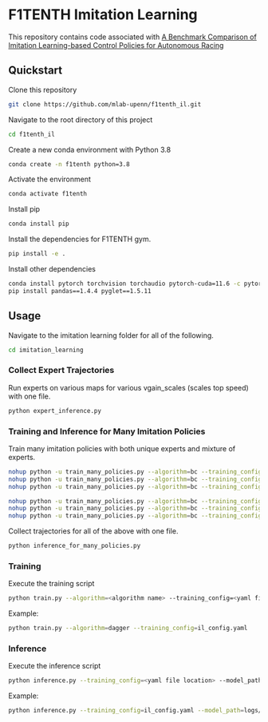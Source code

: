 # F1TENTH Imitation Learning

This repository contains code associated with [A Benchmark Comparison of Imitation Learning-based Control Policies for Autonomous Racing
](https://arxiv.org/abs/2209.15073)

## Quickstart
Clone this repository
```bash
git clone https://github.com/mlab-upenn/f1tenth_il.git
```

Navigate to the root directory of this project
```bash
cd f1tenth_il
```

Create a new conda environment with Python 3.8
```bash
conda create -n f1tenth python=3.8
```

Activate the environment
```bash
conda activate f1tenth
```

Install pip
```bash
conda install pip  
```

Install the dependencies for F1TENTH gym.
```bash
pip install -e .
```

Install other dependencies
```bash
conda install pytorch torchvision torchaudio pytorch-cuda=11.6 -c pytorch -c nvidia
pip install pandas==1.4.4 pyglet==1.5.11
```

## Usage
Navigate to the imitation learning folder for all of the following.
```bash
cd imitation_learning
```

### Collect Expert Trajectories
Run experts on various maps for various vgain_scales (scales top speed) with one file.
```bash
python expert_inference.py 
```

### Training and Inference for Many Imitation Policies
Train many imitation policies with both unique experts and mixture of experts.
```bash
nohup python -u train_many_policies.py --algorithm=bc --training_config=configs/mixed_seed_0.yaml > logs/mixed_seed_0.out &
nohup python -u train_many_policies.py --algorithm=bc --training_config=configs/mixed_seed_1.yaml > logs/mixed_seed_1.out &
nohup python -u train_many_policies.py --algorithm=bc --training_config=configs/mixed_seed_2.yaml > logs/mixed_seed_2.out &

nohup python -u train_many_policies.py --algorithm=bc --training_config=configs/unique_slow.yaml > logs/unique_slow.out &
nohup python -u train_many_policies.py --algorithm=bc --training_config=configs/unique_normal.yaml > logs/unique_normal.out &
nohup python -u train_many_policies.py --algorithm=bc --training_config=configs/unique_fast.yaml > logs/unique_fast.out &
```

Collect trajectories for all of the above with one file.
```bash
python inference_for_many_policies.py 
```

### Training
Execute the training script
```bash
python train.py --algorithm=<algorithm name> --training_config=<yaml file location>
```

Example:
```bash
python train.py --algorithm=dagger --training_config=il_config.yaml
```


### Inference
Execute the inference script
```bash
python inference.py --training_config=<yaml file location> --model_path=<model path>
```

Example:
```bash
python inference.py --training_config=il_config.yaml --model_path=logs/HGDAgger_model.pkl
```
